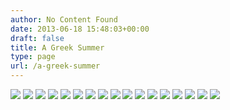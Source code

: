```yaml
---
author: No Content Found
date: 2013-06-18 15:48:03+00:00
draft: false
title: A Greek Summer
type: page
url: /a-greek-summer
---
```


![](20120710-R0010946.jpg)
![](20120703-R0010748.jpg)
![](20120712-R0011010.jpg)
![](20120714-R0011052.jpg)
![](20120704-R0010795.jpg)
![](20120704-R0010829.jpg)
![](20120706-R0010873.jpg)
![](20120708-R0010897.jpg)
![](20120706-R0010874.jpg)
![](20120710-R0010939.jpg)
![](20120715-R0011107.jpg)
![](20120715-R0011169.jpg)
![](20120715-R0011141.jpg)
![](20120715-R0011173.jpg)
![](20120715-R0011174.jpg)
![](20120721-R0011306.jpg)
![](20120723-R0011317.jpg)

